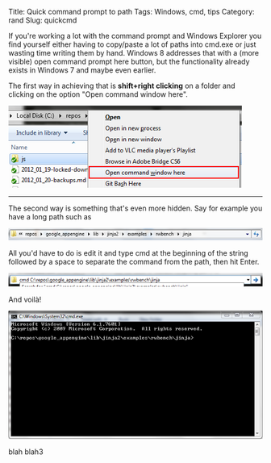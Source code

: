 Title: Quick command prompt to path
Tags: Windows, cmd, tips
Category: rand
Slug: quickcmd

If you're working a lot with the command prompt and Windows Explorer you find yourself either having to copy/paste a lot of paths into cmd.exe or just wasting time writing them by hand. Windows 8 addresses that with a (more visible) open command prompt here button, but the functionality already exists in Windows 7 and maybe even earlier.

The first way in achieving that is **shift+right clicking** on a folder and clicking on the option "Open command window here".

![shift-right-click](/images/cmd_click.png)

***

The second way is something that's even more hidden. Say for example you have a long path such as

![long_path](/images/long_path.PNG)

All you'd have to do is edit it and type cmd at the beginning of the string followed by a space to separate the command from the path, then hit Enter.

![cmd_in_long_path](/images/cmd_path.png)

And voilà!

![cmd_to_long_path](/images/cmd_to_path.PNG)

blah blah3